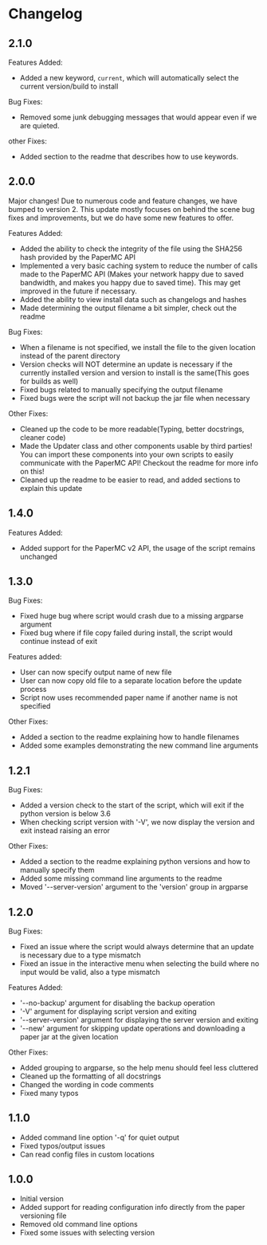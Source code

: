 # Changelog 

## 2.1.0

Features Added:

  - Added a new keyword, `current`, which will automatically select the current version/build to install

Bug Fixes:

  - Removed some junk debugging messages that would appear even if we are quieted.

other Fixes:

  - Added section to the readme that describes how to use keywords.


## 2.0.0

Major changes!
Due to numerous code and feature changes,
we have bumped to version 2.
This update mostly focuses on behind the scene bug 
fixes and improvements,
but we do have some new features to offer.

Features Added:

  - Added the ability to check the integrity of the file using the SHA256 hash provided by the PaperMC API
  - Implemented a very basic caching system to reduce the number of calls made to the PaperMC API
      (Makes your network happy due to saved bandwidth, and makes you happy due to saved time).
      This may get improved in the future if necessary. 
  - Added the ability to view install data such as changelogs and hashes
  - Made determining the output filename a bit simpler, check out the readme

Bug Fixes:

  - When a filename is not specified, we install the file to the given location instead of the parent directory
  - Version checks will NOT determine an update is necessary if the currently installed version and 
      version to install is the same(This goes for builds as well)
  - Fixed bugs related to manually specifying the output filename
  - Fixed bugs were the script will not backup the jar file when necessary

Other Fixes:

  - Cleaned up the code to be more readable(Typing, better docstrings, cleaner code)
  - Made the Updater class and other components usable by third parties!
      You can import these components into your own scripts to easily communicate with the PaperMC API!
      Checkout the readme for more info on this!
  - Cleaned up the readme to be easier to read, and added sections to explain this update

## 1.4.0

Features Added:

  - Added support for the PaperMC v2 API, the usage of the script remains unchanged

## 1.3.0

  Bug Fixes:

   - Fixed huge bug where script would crash due to a missing argparse argument
   - Fixed bug where if file copy failed during install, the script would continue instead of exit

  Features added:

   - User can now specify output name of new file
   - User can now copy old file to a separate location before the update process
   - Script now uses recommended paper name if another name is not specified

  Other Fixes:

   - Added a section to the readme explaining how to handle filenames
   - Added some examples demonstrating the new command line arguments

## 1.2.1

  Bug Fixes:

   - Added a version check to the start of the script, which will exit if the python version is below 3.6
   - When checking script version with '-V', we now display the version and exit instead raising an error

  Other Fixes:

   - Added a section to the readme explaining python versions and how to manually specify them
   - Added some missing command line arguments to the readme
   - Moved '--server-version' argument to the 'version' group in argparse

## 1.2.0

  Bug Fixes:

  - Fixed an issue where the script would always determine that an update is necessary due to a type mismatch
  - Fixed an issue in the interactive menu when selecting the build where no input would be valid, also a type mismatch

  Features Added:

  - '--no-backup' argument for disabling the backup operation
  - '-V' argument for displaying script version and exiting
  - '--server-version' argument for displaying the server version and exiting
  - '--new' argument for skipping update operations and downloading a paper jar at the given location

  Other Fixes:

  - Added grouping to argparse, so the help menu should feel less cluttered
  - Cleaned up the formatting of all docstrings
  - Changed the wording in code comments
  - Fixed many typos

## 1.1.0

  - Added command line option '-q' for quiet output
  - Fixed typos/output issues
  - Can read config files in custom locations

## 1.0.0

  - Initial version
  - Added support for reading configuration info directly from the paper versioning file
  - Removed old command line options  
  - Fixed some issues with selecting version
